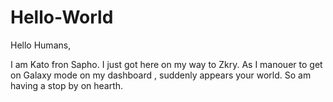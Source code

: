 # Hello-World

Hello Humans,

I am Kato fron Sapho. I just got here on my way to Zkry.
As I manouer to get on Galaxy mode on my dashboard , suddenly appears your world. So am having a stop by on hearth.
